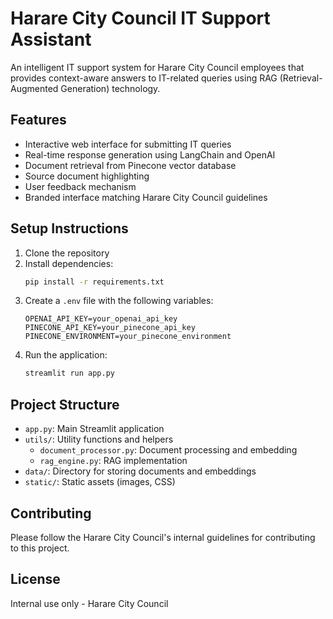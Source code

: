 # Harare City Council IT Support Assistant

An intelligent IT support system for Harare City Council employees that provides context-aware answers to IT-related queries using RAG (Retrieval-Augmented Generation) technology.

## Features

- Interactive web interface for submitting IT queries
- Real-time response generation using LangChain and OpenAI
- Document retrieval from Pinecone vector database
- Source document highlighting
- User feedback mechanism
- Branded interface matching Harare City Council guidelines

## Setup Instructions

1. Clone the repository
2. Install dependencies:
   ```bash
   pip install -r requirements.txt
   ```
3. Create a `.env` file with the following variables:
   ```
   OPENAI_API_KEY=your_openai_api_key
   PINECONE_API_KEY=your_pinecone_api_key
   PINECONE_ENVIRONMENT=your_pinecone_environment
   ```
4. Run the application:
   ```bash
   streamlit run app.py
   ```

## Project Structure

- `app.py`: Main Streamlit application
- `utils/`: Utility functions and helpers
  - `document_processor.py`: Document processing and embedding
  - `rag_engine.py`: RAG implementation
- `data/`: Directory for storing documents and embeddings
- `static/`: Static assets (images, CSS)

## Contributing

Please follow the Harare City Council's internal guidelines for contributing to this project.

## License

Internal use only - Harare City Council 